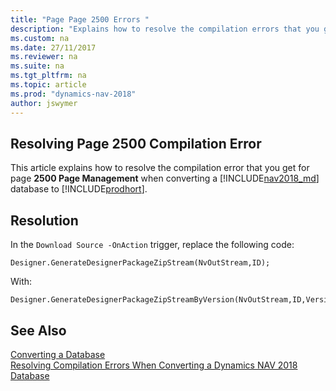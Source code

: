 ```yaml
---
title: "Page Page 2500 Errors "
description: "Explains how to resolve the compilation errors that you get for Page 2500 when converting a database from Dynamics NAV 2017 to 2018."
ms.custom: na
ms.date: 27/11/2017
ms.reviewer: na
ms.suite: na
ms.tgt_pltfrm: na
ms.topic: article
ms.prod: "dynamics-nav-2018"
author: jswymer
---
```

## Resolving Page 2500 Compilation Error 
This article explains how to resolve the compilation error that you get for page **2500 Page Management** when converting a [!INCLUDE[nav2018_md](../developer/includes/nav2018_md.md)] database to  [!INCLUDE[prodhort](../developer/includes/prodshort.md)].

## Resolution

In the `Download Source -OnAction` trigger, replace the following code:

```
Designer.GenerateDesignerPackageZipStream(NvOutStream,ID);
```

With:

```
Designer.GenerateDesignerPackageZipStreamByVersion(NvOutStream,ID,VersionString);
```
## See Also  
 [Converting a Database](Converting-a-Database.md)  
 [Resolving Compilation Errors When Converting a Dynamics NAV 2018 Database](Resolve-Compile-Errors-When-Converting-Dynamics-NAV-2018-Database.md)  
